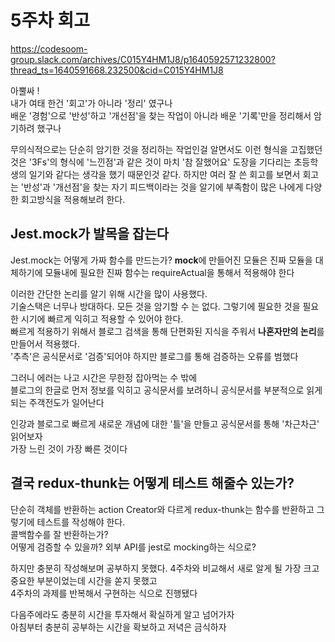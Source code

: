 # 5주차 회고

https://codesoom-group.slack.com/archives/C015Y4HM1J8/p1640592571232800?thread_ts=1640591668.232500&cid=C015Y4HM1J8

아뿔싸 !  
내가 여태 한건 '회고'가 아니라 '정리' 였구나  
배운 '경험'으로 '반성'하고 '개선점'을 찾는 작업이 아니라 배운 '기록'만을 정리해서 암기하려 했구나  

무의식적으로는 단순히 암기한 것을 정리하는 작업인걸 알면서도 이런 형식을 고집했던 것은 '3Fs'의 형식에 '느낀점'과 같은 것이 마치 '참 잘했어요' 도장을 기다리는 초등학생의 일기와 같다는 생각을 했기 때문인것 같다. 하지만 여러 잘 쓴 회고를 보면서 회고는 '반성'과 '개선점'을 찾는 자기 피드백이라는 것을 알기에 부족함이 많은 나에게 다양한 회고방식을 적용해보려 한다.  

## Jest.mock가 발목을 잡는다

Jest.mock는 어떻게 가짜 함수를 만드는가? **mock**에 만들어진 모듈은 진짜 모듈을 대체하기에 모듈내에 필요한 진짜 함수는 requireActual을 통해서 적용해야 한다

이러한 간단한 논리를 알기 위해 시간을 많이 사용했다.  
기술스택은 너무나 방대하다. 모든 것을 암기할 수 는 없다. 그렇기에 필요한 것을 필요한 시기에 빠르게 익히고 적용할 수 있어야 한다.  
빠르게 적용하기 위해서 블로그 검색을 통해 단편화된 지식을 주워서 **나혼자만의 논리**를 만들어서 적용했다.  
'추측'은 공식문서로 '검증'되어야 하지만 블로그를 통해 검증하는 오류를 범했다  

그러니 에러는 나고 시간은 무한정 잡아먹는 수 밖에  
블로그의 한글로 먼저 정보를 익히고 공식문서를 보려하니 공식문서를 부분적으로 읽게 되는 주객전도가 일어난다  

인강과 블로그로 빠르게 새로운 개념에 대한 '틀'을 만들고 공식문서를 통해 '차근차근' 읽어보자  
가장 느린 것이 가장 빠른 것이다

## 결국 redux-thunk는 어떻게 테스트 해줄수 있는가?

단순히 객체를 반환하는 action Creator와 다르게 redux-thunk는 함수를 반환하고 그렇기에 테스트를 작성해야 한다.  
콜백함수를 잘 반환하는가?  
어떻게 검증할 수 있을까? 외부 API를 jest로 mocking하는 식으로?  

하지만 충분히 작성해보며 공부하지 못했다. 4주차와 비교해서 새로 알게 될 가장 크고 중요한 부분이었는데 시간을 쏟지 못했고  
4주차의 과제를 반복해서 구현하는 식으로 진행됐다  

다음주에라도 충분히 시간을 투자해서 확실하게 알고 넘어가자  
아침부터 충분히 공부하는 시간을 확보하고 저녁은 금식하자  
